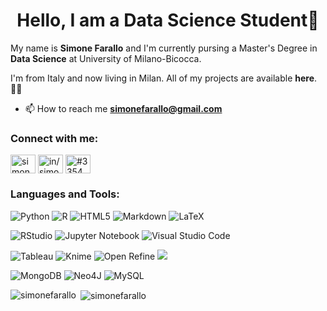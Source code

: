 <h1 align="center">Hello, I am a Data Science Student👋</h1>



My name is **Simone Farallo** and I'm currently pursing a Master's Degree in **Data Science** at University of Milano-Bicocca.

I'm from Italy and now living in Milan. All of my projects are available **here**.👨‍💻 

- 📫 How to reach me **simonefarallo@gmail.com**

<h3 align="left">Connect with me:</h3>
<p align="left">
<a href="https://twitter.com/simonefara_" target="blank"><img align="center" src="https://raw.githubusercontent.com/rahuldkjain/github-profile-readme-generator/master/src/images/icons/Social/twitter.svg" alt="simonefara_" height="30" width="40" /></a>
<a href="https://www.linkedin.com/in/simone-farallo/" target="blank"><img align="center" src="https://raw.githubusercontent.com/rahuldkjain/github-profile-readme-generator/master/src/images/icons/Social/linked-in-alt.svg" alt="in/simone-farallo" height="30" width="40" /></a>
<a href="https://discord.gg/#3354" target="blank"><img align="center" src="https://raw.githubusercontent.com/rahuldkjain/github-profile-readme-generator/master/src/images/icons/Social/discord.svg" alt="#3354" height="30" width="40" /></a>
</p>

<h3 align="left">Languages and Tools:</h3>

![Python](https://img.shields.io/badge/Python-3670A0?style=flat&logo=python&logoColor=green)
![R](https://img.shields.io/badge/R-%23276DC3.svg?style=flat&logo=r&logoColor=white)
![HTML5](https://img.shields.io/badge/HTML5-%23E34F26.svg?style=flat&logo=html5&logoColor=white)
![Markdown](https://img.shields.io/badge/Markdown-%23000000.svg?style=flat&logo=markdown&logoColor=white)
![LaTeX](https://img.shields.io/badge/LaTeX-%23008080.svg?style=flat&logo=latex&logoColor=white)

![RStudio](https://img.shields.io/badge/RStudio-4285F4?style=flat&logo=rstudio&logoColor=white)
![Jupyter Notebook](https://img.shields.io/badge/Jupyter_Notebook-%23FA0F00.svg?style=flat&logo=jupyter&logoColor=white)
![Visual Studio Code](https://camo.githubusercontent.com/373813d047c4e8785b6b6eb8d21f1d09e593c5ca2b869c8d4d0089f950d6478d/68747470733a2f2f696d672e736869656c64732e696f2f62616467652f56697375616c25323053747564696f253230436f64652d3030373864372e7376673f7374796c653d666c6174266c6f676f3d76697375616c2d73747564696f2d636f6465266c6f676f436f6c6f723d7768697465)


![Tableau](https://img.shields.io/badge/Tableau-E97627?style=flat&logo=tableau&logoColor=white)
![Knime](https://img.shields.io/badge/KNIME-informational?style=flat&color=FFFF00)
![Open Refine](https://img.shields.io/badge/-Open%20Refine-yellowgreen)
![](https://img.shields.io/badge/Tools-Protegè-informational?tyle=flat&color=2bbc8a)

![MongoDB](https://img.shields.io/badge/MongoDB-%234ea94b.svg?style=flat&logo=mongodb&logoColor=white)
![Neo4J](https://img.shields.io/badge/Neo4j-008CC1?style=flat&logo=neo4j&logoColor=white)
![MySQL](https://img.shields.io/badge/MySQL-%2300f.svg?style=flat&logo=mysql&logoColor=white)



<p><img align="left" src="https://github-readme-stats.vercel.app/api/top-langs?username=simonefarallo&show_icons=true&locale=en&layout=compact" alt="simonefarallo" /></p>

<p>&nbsp;<img align="center" src="https://github-readme-stats.vercel.app/api?username=simonefarallo&show_icons=true&locale=en" alt="simonefarallo" /></p>

